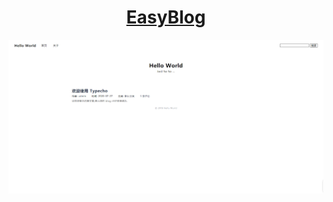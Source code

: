 <h1 align="center"><a href="https://www.seeuh.com">EasyBlog</a></h1>

<p align="center">
<img src="https://github.com/LheZi/Easy-Blog/blob/master/screenshot.png" width="520">
</p>
